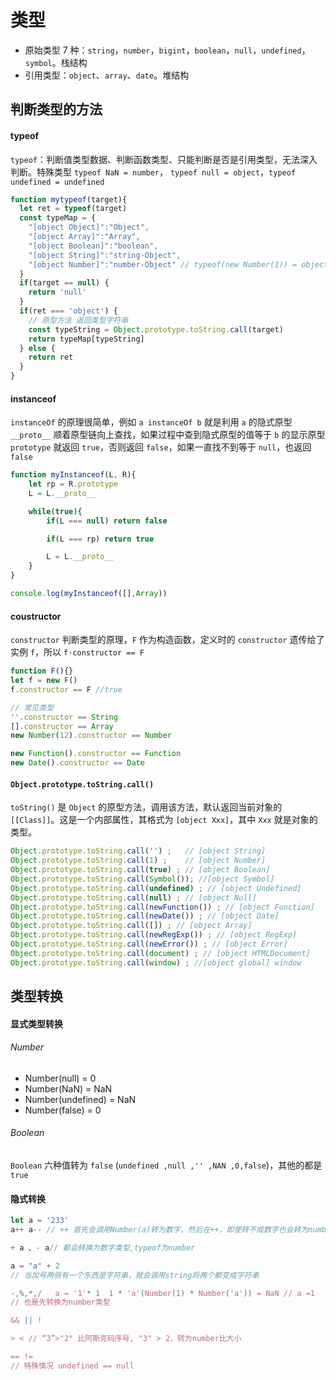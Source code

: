 # 类型
- 原始类型 7 种：`string`，`number`，`bigint`，`boolean`，`null`，`undefined`，`symbol`。栈结构
- 引用类型：`object`、`array`、`date`。堆结构

## 判断类型的方法

#### typeof

`typeof`：判断值类型数据、判断函数类型、只能判断是否是引用类型，无法深入判断。特殊类型 `typeof NaN
 = number`， `typeof null
 = object`，`typeof undefined = undefined`
```js
function mytypeof(target){
  let ret = typeof(target)
  const typeMap = {
    "[object Object]":"Object",
    "[object Array]":"Array",
    "[object Boolean]":"boolean",
    "[object String]":"string-Object",
    "[object Number]":"number-Object" // typeof(new Number(1)) = object
  }
  if(target == null) {
    return 'null'
  }
  if(ret === 'object') {
    // 原型方法 返回类型字符串
    const typeString = Object.prototype.toString.call(target)
    return typeMap[typeString]
  } else {
    return ret
  }
}
```

#### instanceof
`instanceOf` 的原理很简单，例如 `a instanceOf b` 就是利用 `a` 的隐式原型 `__proto__` 顺着原型链向上查找，如果过程中查到隐式原型的值等于 `b` 的显示原型 `prototype` 就返回 `true`，否则返回 `false`，如果一直找不到等于 `null`，也返回 `false`

```js
function myInstanceof(L, R){
    let rp = R.prototype
    L = L.__proto__

    while(true){
        if(L === null) return false

        if(L === rp) return true

        L = L.__proto__
    }
}

console.log(myInstanceof([],Array))
```

#### coustructor
`constructor` 判断类型的原理，`F` 作为构造函数，定义时的 `constructor` 遗传给了实例 `f`，所以 `f·constructor == F`

```js
function F(){}
let f = new F()
f.constructor == F //true

// 常见类型
''.constructor == String
[].constructor == Array
new Number(12).constructor == Number

new Function().constructor == Function
new Date().constructor == Date
```


#### `Object.prototype.toString.call()`
`toString()` 是 `Object` 的原型方法，调用该方法，默认返回当前对象的 `[[Class]]`。这是一个内部属性，其格式为 `[object Xxx]`，其中 `Xxx` 就是对象的类型。

```js
Object.prototype.toString.call('') ;   // [object String]
Object.prototype.toString.call(1) ;    // [object Number]
Object.prototype.toString.call(true) ; // [object Boolean]
Object.prototype.toString.call(Symbol()); //[object Symbol]
Object.prototype.toString.call(undefined) ; // [object Undefined]
Object.prototype.toString.call(null) ; // [object Null]
Object.prototype.toString.call(newFunction()) ; // [object Function]
Object.prototype.toString.call(newDate()) ; // [object Date]
Object.prototype.toString.call([]) ; // [object Array]
Object.prototype.toString.call(newRegExp()) ; // [object RegExp]
Object.prototype.toString.call(newError()) ; // [object Error]
Object.prototype.toString.call(document) ; // [object HTMLDocument]
Object.prototype.toString.call(window) ; //[object global] window
```

## 类型转换

#### 显式类型转换

###### Number
- Number(null) = 0
- Number(NaN) = NaN
- Number(undefined) = NaN
- Number(false) = 0

###### Boolean
`Boolean` 六种值转为 `false` (`undefined ,null ,'' ,NAN ,0,false`)，其他的都是 `true`

#### 隐式转换
```js
let a = '233'
a++ a-- // ++ 首先会调用Number(a)转为数字，然后在++，即使转不成数字也会转为number类型

+ a 、- a// 都会转换为数字类型,typeof为number

a = "a" + 2
// 当加号两侧有一个东西是字符串，就会调用string将两个都变成字符串

-,%,*,/   a = '1'* 1  1 * 'a'(Number(1) * Number('a')) = NaN // a =1
// 也是先转换为number类型

&& || !

> < // “3”>"2" 比阿斯克码序号, "3" > 2，转为number比大小

== !=
// 特殊情况 undefined == null
```
